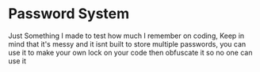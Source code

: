 # Password System
Just Something I made to test how much I remember on coding, 
Keep in mind that it's messy and it isnt built to store multiple passwords, you can use it to make your own lock on your code then obfuscate it so no one can use it
